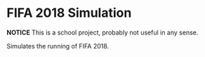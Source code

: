 # FIFA 2018 Simulation

**NOTICE** This is a school project, probably not useful in any sense.

Simulates the running of FIFA 2018.
